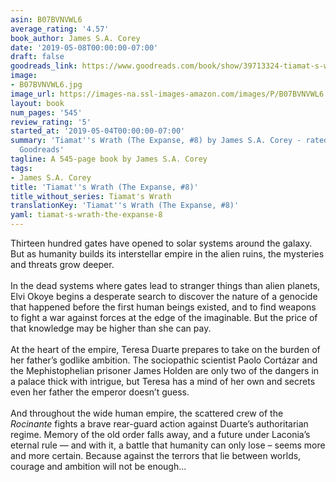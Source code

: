 ```yaml
---
asin: B07BVNVWL6
average_rating: '4.57'
book_author: James S.A. Corey
date: '2019-05-08T00:00:00-07:00'
draft: false
goodreads_link: https://www.goodreads.com/book/show/39713324-tiamat-s-wrath
image:
- B07BVNVWL6.jpg
image_url: https://images-na.ssl-images-amazon.com/images/P/B07BVNVWL6.01._SCLZZZZZZZ.jpg
layout: book
num_pages: '545'
review_rating: '5'
started_at: '2019-05-04T00:00:00-07:00'
summary: 'Tiamat''s Wrath (The Expanse, #8) by James S.A. Corey - rated 4.57/5 on
  Goodreads'
tagline: A 545-page book by James S.A. Corey
tags:
- James S.A. Corey
title: 'Tiamat''s Wrath (The Expanse, #8)'
title_without_series: Tiamat's Wrath
translationKey: 'Tiamat''s Wrath (The Expanse, #8)'
yaml: tiamat-s-wrath-the-expanse-8
---
```


Thirteen hundred gates have opened to solar systems around the galaxy. But as humanity builds its interstellar empire in the alien ruins, the mysteries and threats grow deeper.<br /><br />In the dead systems where gates lead to stranger things than alien planets, Elvi Okoye begins a desperate search to discover the nature of a genocide that happened before the first human beings existed, and to find weapons to fight a war against forces at the edge of the imaginable. But the price of that knowledge may be higher than she can pay.<br /><br />At the heart of the empire, Teresa Duarte prepares to take on the burden of her father’s godlike ambition. The sociopathic scientist Paolo Cortázar and the Mephistophelian prisoner James Holden are only two of the dangers in a palace thick with intrigue, but Teresa has a mind of her own and secrets even her father the emperor doesn’t guess. <br /><br />And throughout the wide human empire, the scattered crew of the <i>Rocinante</i> fights a brave rear-guard action against Duarte’s authoritarian regime. Memory of the old order falls away, and a future under Laconia’s eternal rule — and with it, a battle that humanity can only lose – seems more and more certain. Because against the terrors that lie between worlds, courage and ambition will not be enough…